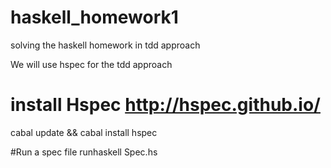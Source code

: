 # haskell_homework1
solving the haskell homework in tdd approach

We will use hspec for the tdd approach

# install Hspec http://hspec.github.io/
cabal update && cabal install hspec

#Run a spec file
runhaskell Spec.hs

